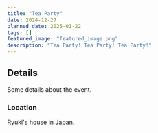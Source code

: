 ```yaml
---
title: "Tea Party"
date: 2024-12-27
planned_date: 2025-01-22
tags: []
featured_image: "featured_image.png"
description: "Tea Party! Tea Party! Tea Party!"
---
```


## Details

Some details about the event.

### Location

Ryuki's house in Japan.
